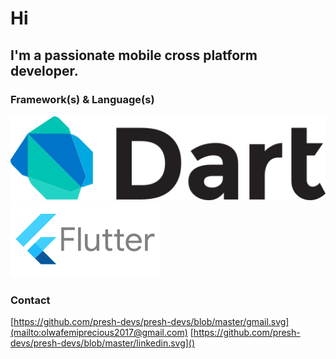 # Hi
## I'm a passionate mobile cross platform developer.
### Framework(s) & Language(s)
![Dart](https://github.com/presh-devs/presh-devs/blob/master/dart.svg)
![Flutter](https://github.com/presh-devs/presh-devs/blob/master/flutter.svg)
### Contact
[https://github.com/presh-devs/presh-devs/blob/master/gmail.svg](mailto:olwafemiprecious2017@gmail.com)
[https://github.com/presh-devs/presh-devs/blob/master/linkedin.svg]()